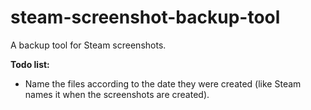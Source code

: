 # steam-screenshot-backup-tool
A backup tool for Steam screenshots.

**Todo list:**
* Name the files according to the date they were created (like Steam names it when the screenshots are created).
